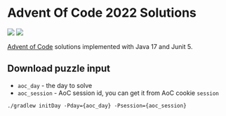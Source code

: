 # Advent Of Code 2022 Solutions

![](https://img.shields.io/badge/days%20completed-14-red)
![](https://img.shields.io/badge/stars%20⭐-28-yellow)

[Advent of Code](https://adventofcode.com/2022) solutions implemented with Java 17 and Junit 5.

## Download puzzle input

 - `aoc_day` - the day to solve
 - `aoc_session` - AoC session id, you can get it from AoC cookie `session`  

```shell
./gradlew initDay -Pday={aoc_day} -Psession={aoc_session}
```